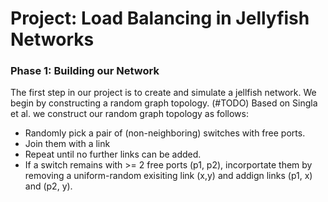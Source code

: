 # Project: Load Balancing in Jellyfish Networks

### Phase 1: Building our Network
The first step in our project is to create and simulate a jellfish network. We begin by constructing a random graph topology. (#TODO) Based on Singla et al. we construct our random graph topology as follows:
- Randomly pick a pair of (non-neighboring) switches with free ports.
- Join them with a link
- Repeat until no further links can be added.
- If a switch remains with >= 2 free ports (p1, p2), incorportate them by removing a uniform-random exisiting link (x,y) and addign links (p1, x) and (p2, y).

